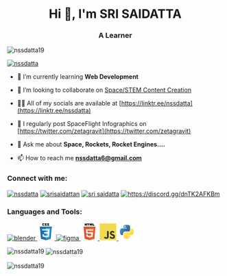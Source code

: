 <h1 align="center">Hi 👋, I'm SRI SAIDATTA</h1>
<h3 align="center">A Learner</h3>

<p align="left"> <img src="https://komarev.com/ghpvc/?username=nssdatta19&label=Profile%20views&color=0e75b6&style=flat" alt="nssdatta19" /> </p>

<p align="left"> <a href="https://twitter.com/nssdatta" target="blank"><img src="https://img.shields.io/twitter/follow/nssdatta?logo=twitter&style=for-the-badge" alt="nssdatta" /></a> </p>

- 🌱 I’m currently learning **Web Development**

- 👯 I’m looking to collaborate on [Space/STEM Content Creation](https://twitter.com/zetagravit)

- 👨‍💻 All of my socials are available at [https://linktr.ee/nssdatta](https://linktr.ee/nssdatta)

- 📝 I regularly post SpaceFlight Infographics on [https://twitter.com/zetagravit](https://twitter.com/zetagravit)

- 💬 Ask me about **Space, Rockets, Rocket Engines....**

- 📫 How to reach me **nssdatta6@gmail.com**

<h3 align="left">Connect with me:</h3>
<p align="left">
<a href="https://twitter.com/nssdatta" target="blank"><img align="center" src="https://raw.githubusercontent.com/rahuldkjain/github-profile-readme-generator/master/src/images/icons/Social/twitter.svg" alt="nssdatta" height="30" width="40" /></a>
<a href="https://linkedin.com/in/srisaidattan" target="blank"><img align="center" src="https://raw.githubusercontent.com/rahuldkjain/github-profile-readme-generator/master/src/images/icons/Social/linked-in-alt.svg" alt="srisaidattan" height="30" width="40" /></a>
<a href="https://www.youtube.com/c/sri saidatta" target="blank"><img align="center" src="https://raw.githubusercontent.com/rahuldkjain/github-profile-readme-generator/master/src/images/icons/Social/youtube.svg" alt="sri saidatta" height="30" width="40" /></a>
<a href="https://discord.gg/https://discord.gg/dnTK2AFKBm" target="blank"><img align="center" src="https://raw.githubusercontent.com/rahuldkjain/github-profile-readme-generator/master/src/images/icons/Social/discord.svg" alt="https://discord.gg/dnTK2AFKBm" height="30" width="40" /></a>
</p>

<h3 align="left">Languages and Tools:</h3>
<p align="left"> <a href="https://www.blender.org/" target="_blank" rel="noreferrer"> <img src="https://download.blender.org/branding/community/blender_community_badge_white.svg" alt="blender" width="40" height="40"/> </a> <a href="https://www.w3schools.com/css/" target="_blank" rel="noreferrer"> <img src="https://raw.githubusercontent.com/devicons/devicon/master/icons/css3/css3-original-wordmark.svg" alt="css3" width="40" height="40"/> </a> <a href="https://www.figma.com/" target="_blank" rel="noreferrer"> <img src="https://www.vectorlogo.zone/logos/figma/figma-icon.svg" alt="figma" width="40" height="40"/> </a> <a href="https://www.w3.org/html/" target="_blank" rel="noreferrer"> <img src="https://raw.githubusercontent.com/devicons/devicon/master/icons/html5/html5-original-wordmark.svg" alt="html5" width="40" height="40"/> </a> <a href="https://developer.mozilla.org/en-US/docs/Web/JavaScript" target="_blank" rel="noreferrer"> <img src="https://raw.githubusercontent.com/devicons/devicon/master/icons/javascript/javascript-original.svg" alt="javascript" width="40" height="40"/> </a> <a href="https://www.python.org" target="_blank" rel="noreferrer"> <img src="https://raw.githubusercontent.com/devicons/devicon/master/icons/python/python-original.svg" alt="python" width="40" height="40"/> </a> </p>

<p><img align="left" src="https://github-readme-stats.vercel.app/api/top-langs?username=nssdatta19&show_icons=true&locale=en&layout=compact" alt="nssdatta19" /></p>

<p>&nbsp;<img align="center" src="https://github-readme-stats.vercel.app/api?username=nssdatta19&show_icons=true&locale=en" alt="nssdatta19" /></p>

<p><img align="center" src="https://github-readme-streak-stats.herokuapp.com/?user=nssdatta19&" alt="nssdatta19" /></p>
